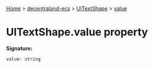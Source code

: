 [Home](./index) &gt; [decentraland-ecs](./decentraland-ecs.md) &gt; [UITextShape](./decentraland-ecs.uitextshape.md) &gt; [value](./decentraland-ecs.uitextshape.value.md)

# UITextShape.value property


**Signature:**
```javascript
value: string
```
